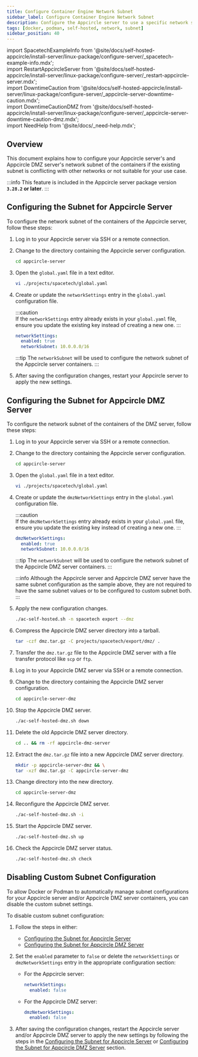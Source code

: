 ```yaml
---
title: Configure Container Engine Network Subnet
sidebar_label: Configure Container Engine Network Subnet
description: Configure the Appcircle server to use a specific network subnet for the containers.
tags: [docker, podman, self-hosted, network, subnet]
sidebar_position: 40
---
```


import SpacetechExampleInfo from '@site/docs/self-hosted-appcircle/install-server/linux-package/configure-server/\_spacetech-example-info.mdx';  
import RestartAppcircleServer from '@site/docs/self-hosted-appcircle/install-server/linux-package/configure-server/\_restart-appcircle-server.mdx';  
import DowntimeCaution from '@site/docs/self-hosted-appcircle/install-server/linux-package/configure-server/\_appcircle-server-downtime-caution.mdx';  
import DowntimeCautionDMZ from '@site/docs/self-hosted-appcircle/install-server/linux-package/configure-server/\_appcircle-server-downtime-caution-dmz.mdx';  
import NeedHelp from '@site/docs/\_need-help.mdx';

## Overview

This document explains how to configure your Appcircle server's and Appcircle DMZ server's network subnet of the containers if the existing subnet is conflicting with other networks or not suitable for your use case.

:::info
This feature is included in the Appcircle server package version **`3.28.2` or later**.
:::

## Configuring the Subnet for Appcircle Server

To configure the network subnet of the containers of the Appcircle server, follow these steps:

<DowntimeCaution />

1. Log in to your Appcircle server via SSH or a remote connection.

2. Change to the directory containing the Appcircle server configuration.

   ```bash
   cd appcircle-server
   ```

3. Open the `global.yaml` file in a text editor.

   <SpacetechExampleInfo />

   ```bash
   vi ./projects/spacetech/global.yaml
   ```

4. Create or update the `networkSettings` entry in the `global.yaml` configuration file.

   :::caution  
   If the `networkSettings` entry already exists in your `global.yaml` file, ensure you update the existing key instead of creating a new one.
   :::

   ```yaml
   networkSettings:
     enabled: true
     networkSubnet: 10.0.0.0/16
   ```

   :::tip
   The `networkSubnet` will be used to configure the network subnet of the Appcircle server containers.
   :::

5. After saving the configuration changes, restart your Appcircle server to apply the new settings.

   <RestartAppcircleServer />

## Configuring the Subnet for Appcircle DMZ Server

To configure the network subnet of the containers of the DMZ server, follow these steps:

<DowntimeCautionDMZ />

1. Log in to your Appcircle server via SSH or a remote connection.

2. Change to the directory containing the Appcircle server configuration.

   ```bash
   cd appcircle-server
   ```

3. Open the `global.yaml` file in a text editor.

   <SpacetechExampleInfo />

   ```bash
   vi ./projects/spacetech/global.yaml
   ```

4. Create or update the `dmzNetworkSettings` entry in the `global.yaml` configuration file.

   :::caution  
   If the `dmzNetworkSettings` entry already exists in your `global.yaml` file, ensure you update the existing key instead of creating a new one.
   :::

   ```yaml
   dmzNetworkSettings:
     enabled: true
     networkSubnet: 10.0.0.0/16
   ```

   :::tip
   The `networkSubnet` will be used to configure the network subnet of the Appcircle DMZ server containers.
   :::

   :::info
   Although the Appcircle server and Appcircle DMZ server have the same subnet configuration as the sample above, they are not required to have the same subnet values or to be configured to custom subnet both.
   :::

5. Apply the new configuration changes.

   ```bash
   ./ac-self-hosted.sh -n spacetech export --dmz
   ```

6. Compress the Appcircle DMZ server directory into a tarball.

   ```bash
   tar -czf dmz.tar.gz -C projects/spacetech/export/dmz/ .
   ```

7. Transfer the `dmz.tar.gz` file to the Appcircle DMZ server with a file transfer protocol like `scp` or `ftp`.

8. Log in to your Appcircle DMZ server via SSH or a remote connection.

9. Change to the directory containing the Appcircle DMZ server configuration.

   ```bash
   cd appcircle-server-dmz
   ```

10. Stop the Appcircle DMZ server.

    ```bash
    ./ac-self-hosted-dmz.sh down
    ```

11. Delete the old Appcircle DMZ server directory.

    ```bash
    cd .. && rm -rf appcircle-dmz-server
    ```

12. Extract the `dmz.tar.gz` file into a new Appcircle DMZ server directory.

    ```bash
    mkdir -p appcircle-server-dmz && \
    tar -xzf dmz.tar.gz -C appcircle-server-dmz
    ```

13. Change directory into the new directory.

    ```bash
    cd appcircle-server-dmz
    ```

14. Reconfigure the Appcircle DMZ server.

    ```bash
    ./ac-self-hosted-dmz.sh -i
    ```

15. Start the Appcircle DMZ server.

    ```bash
    ./ac-self-hosted-dmz.sh up
    ```

16. Check the Appcircle DMZ server status.

    ```bash
    ./ac-self-hosted-dmz.sh check
    ```

## Disabling Custom Subnet Configuration

To allow Docker or Podman to automatically manage subnet configurations for your Appcircle server and/or Appcircle DMZ server containers, you can disable the custom subnet settings.

To disable custom subnet configuration:

1. Follow the steps in either:

   - [Configuring the Subnet for Appcircle Server](#configuring-the-subnet-for-appcircle-server)
   - [Configuring the Subnet for Appcircle DMZ Server](#configuring-the-subnet-for-appcircle-dmz-server)

2. Set the `enabled` parameter to `false` or delete the `networkSettings` or `dmzNetworkSettings` entry in the appropriate configuration section:

   - For the Appcircle server:

     ```yaml
     networkSettings:
       enabled: false
     ```

   - For the Appcircle DMZ server:

     ```yaml
     dmzNetworkSettings:
       enabled: false
     ```

3. After saving the configuration changes, restart the Appcircle server and/or Appcircle DMZ server to apply the new settings by following the steps in the [Configuring the Subnet for Appcircle Server](#configuring-the-subnet-for-appcircle-server) or [Configuring the Subnet for Appcircle DMZ Server](#configuring-the-subnet-for-appcircle-dmz-server) section.

<NeedHelp />
